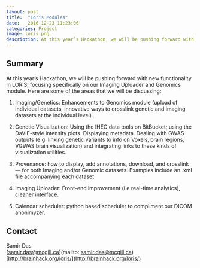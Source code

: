 ```yaml
---
layout: post
title:  "Loris Modules"
date:   2016-12-23 11:23:06
categories: Project
image: loris.png
description: At this year’s Hackathon, we will be pushing forward with new functionality in LORIS, focusing specifically on our Imaging Uploader and Genomics module.
---
```

Summary
-------
At this year’s Hackathon, we will be pushing forward with new functionality in LORIS, focusing specifically on our Imaging Uploader and Genomics module. Here are some of the areas that we will be discussing:

1. Imaging/Genetics: Enhancements to Genomics module (upload of individual datasets, innovative ways to crosslink genetic and imaging datasets at the individual level).

2. Genetic Visualization: Using the IHEC data tools on BitBucket; using the DaVIE-style intensity plots. Displaying metadata. Dealing with GWAS outputs (e.g. linking genetic variants to info on Voxels, brain regions, VGWAS brain visualization) and integrating links to these kinds of visualization utilities.

3. Provenance: how to display, add annotations, download, and crosslink — for both Imaging and/or Genomic datasets. Examples include an .xml file accompanying each dataset.

4. Imaging Uploader: Front-end improvement (i.e real-time analytics), cleaner interface.

5. Calendar scheduler: python based scheduler to compliment our DICOM anonimyzer.


## Contact  
Samir Das  
[samir.das@mcgill.ca](mailto: samir.das@mcgill.ca)  
[http://brainhack.org/loris/](http://brainhack.org/loris/)  
